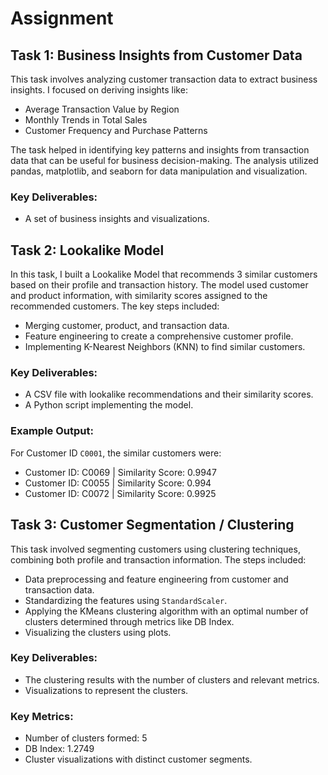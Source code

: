 # Assignment

## Task 1: Business Insights from Customer Data
This task involves analyzing customer transaction data to extract business insights. I focused on deriving insights like:
- Average Transaction Value by Region
- Monthly Trends in Total Sales
- Customer Frequency and Purchase Patterns

The task helped in identifying key patterns and insights from transaction data that can be useful for business decision-making. The analysis utilized pandas, matplotlib, and seaborn for data manipulation and visualization.

### Key Deliverables:
- A set of business insights and visualizations.
  
## Task 2: Lookalike Model
In this task, I built a Lookalike Model that recommends 3 similar customers based on their profile and transaction history. The model used customer and product information, with similarity scores assigned to the recommended customers. The key steps included:
- Merging customer, product, and transaction data.
- Feature engineering to create a comprehensive customer profile.
- Implementing K-Nearest Neighbors (KNN) to find similar customers.

### Key Deliverables:
- A CSV file with lookalike recommendations and their similarity scores.
- A Python script implementing the model.

### Example Output:
For Customer ID `C0001`, the similar customers were:
- Customer ID: C0069 | Similarity Score: 0.9947
- Customer ID: C0055 | Similarity Score: 0.994
- Customer ID: C0072 | Similarity Score: 0.9925

## Task 3: Customer Segmentation / Clustering
This task involved segmenting customers using clustering techniques, combining both profile and transaction information. The steps included:
- Data preprocessing and feature engineering from customer and transaction data.
- Standardizing the features using `StandardScaler`.
- Applying the KMeans clustering algorithm with an optimal number of clusters determined through metrics like DB Index.
- Visualizing the clusters using plots.

### Key Deliverables:
- The clustering results with the number of clusters and relevant metrics.
- Visualizations to represent the clusters.

### Key Metrics:
- Number of clusters formed: 5
- DB Index: 1.2749
- Cluster visualizations with distinct customer segments.

